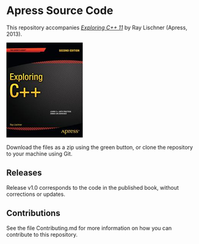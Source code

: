 # Apress Source Code

This repository accompanies [*Exploring C++ 11*](http://www.apress.com/9781430261933) by Ray Lischner (Apress, 2013).

![Cover image](9781430261933.jpg)

Download the files as a zip using the green button, or clone the repository to your machine using Git.

## Releases

Release v1.0 corresponds to the code in the published book, without corrections or updates.

## Contributions

See the file Contributing.md for more information on how you can contribute to this repository.

